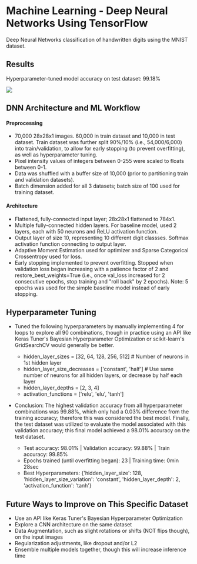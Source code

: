 # Machine Learning - Deep Neural Networks Using TensorFlow
Deep Neural Networks classification of handwritten digits using the MNIST dataset.

## Results
Hyperparameter-tuned model accuracy on test dataset: 99.18%

<img src="assets/img/model-comaprisons.png">

## DNN Architecture and ML Workflow

#### Preprocessing
- 70,000 28x28x1 images. 60,000 in train dataset and 10,000 in test dataset. Train dataset was further split 90%/10% (i.e., 54,000/6,000) into train/validation, to allow for early stopping (to prevent overfitting), as well as hyperparameter tuning.
- Pixel intensity values of integers between 0-255 were scaled to floats between 0-1.
- Data was shuffled with a buffer size of 10,000 (prior to partitioning train and validation datasets).
- Batch dimension added for all 3 datasets; batch size of 100 used for training dataset.

#### Architecture
- Flattened, fully-connected input layer; 28x28x1 flattened to 784x1.
- Multiple fully-connected hidden layers. For baseline model, used 2 layers, each with 50 neurons and ReLU activation function.
- Output layer of size 10, representing 10 different digit classses. Softmax activation function connecting to output layer.
- Adaptive Moment Estimation used for optimizer and Sparse Categorical Crossentropy used for loss.
- Early stopping implemented to prevent overfitting. Stopped when validation loss began increasing with a patience factor of 2 and restore_best_weights=True (i.e., once val_loss increased for 2 consecutive epochs, stop training and "roll back" by 2 epochs). Note: 5 epochs was used for the simple baseline model instead of early stopping.

## Hyperparameter Tuning
- Tuned the following hyperparameters by manually implementing 4 for loops to explore all 90 combinations, though in practice using an API like Keras Tuner's Bayesian Hyperparameter Optimization or scikit-learn's GridSearchCV would generally be better.
  - hidden_layer_sizes = [32, 64, 128, 256, 512] # Number of neurons in 1st hidden layer
  - hidden_layer_size_decreases = ['constant', 'half'] # Use same number of neurons for all hidden layers, or decrease by half each layer
  - hidden_layer_depths = [2, 3, 4]
  - activation_functions = ['relu', 'elu', 'tanh']
 
- Conclusion: The highest validation accuracy from all hyperparameter combinations was 99.88%, which only had a 0.03% difference from the training accuracy; therefore this was considered the best model. Finally, the test dataset was utilized to evaluate the model associated with this validation accuracy; this final model achieved a 98.01% accuracy on the test dataset.
  - Test accuracy: 98.01% | Validation accuracy: 99.88% | Train accuracy: 99.85%
  - Epochs trained (until overfitting began): 23 | Training time: 0min 28sec
  - Best Hyperparameters: {'hidden_layer_size': 128, 'hidden_layer_size_variation': 'constant', 'hidden_layer_depth': 2, 'activation_function': 'tanh'}

## Future Ways to Improve on This Specific Dataset
- Use an API like Keras Tuner's Bayesian Hyperparameter Optimization
- Explore a CNN architecture on the same dataset
- Data Augmentation, such as slight rotations or shifts (NOT flips though), on the input images
- Regularization adjustments, like dropout and/or L2
- Ensemble multiple models together, though this will increase inference time
